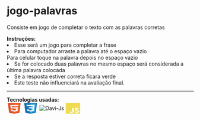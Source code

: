 # jogo-palavras

Consiste em jogo de completar o texto com as palavras corretas
<div>
     <strong> Instruções: </strong>
      <li>Esse será um jogo para completar a frase</li>
      <li>Para computador arraste a palavra até o espaço vazio<br>
          Para celular toque na palavra depois no espaço vazio</li>
      <li>Se for colocado duas palavras no mesmo espaço será considerada a última palavra colocada</li>
      <li>Se a resposta estiver correta ficara verde</li>
      <li>Este teste não influenciará na avaliação final.</li>
</div>
<hr>
<div>
 <strong>Tecnologias usadas: </strong><br>  
  <img align="center" alt="Davi-HTML" height="30" width="40" src="https://raw.githubusercontent.com/devicons/devicon/master/icons/html5/html5-original.svg">
  <img align="center" alt="Davi-CSS" height="30" width="40" src="https://raw.githubusercontent.com/devicons/devicon/master/icons/css3/css3-original.svg">
  <img align="center" alt="Davi-Js" height="35" width="40" src="https://cdn.jsdelivr.net/gh/devicons/devicon/icons/bootstrap/bootstrap-original.svg" />
  <img align="center" alt="Davi-Js" height="30" width="40" src="https://raw.githubusercontent.com/devicons/devicon/master/icons/javascript/javascript-plain.svg">
</div>
